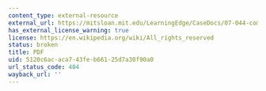 ```yaml
---
content_type: external-resource
external_url: https://mitsloan.mit.edu/LearningEdge/CaseDocs/07-044-compsis-at-a-crossroads-lehrich.pdf
has_external_license_warning: true
license: https://en.wikipedia.org/wiki/All_rights_reserved
status: broken
title: PDF
uid: 5120c6ac-aca7-43fe-b661-25d7a30f90a0
url_status_code: 404
wayback_url: ''
---
```

